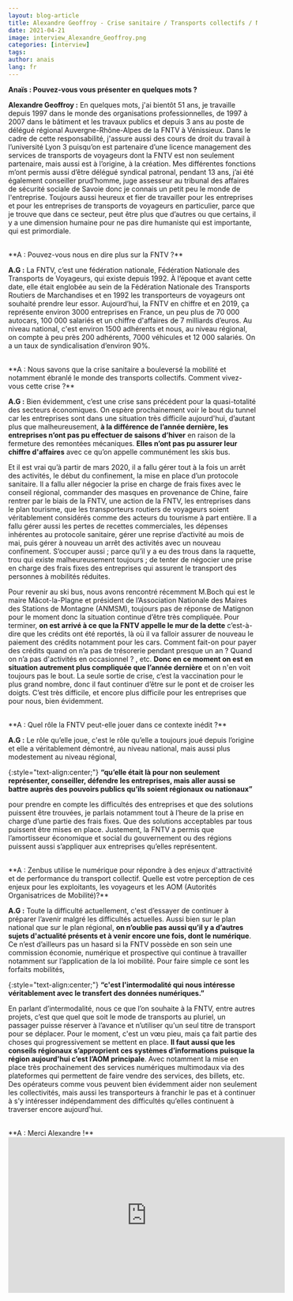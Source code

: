 ```yaml
---
layout: blog-article
title: Alexandre Geoffroy - Crise sanitaire / Transports collectifs / Numérique
date: 2021-04-21
image: interview_Alexandre_Geoffroy.png
categories: [interview]
tags: 
author: anais
lang: fr
---
```


**Anaïs : Pouvez-vous vous présenter en quelques mots&nbsp;?**

**Alexandre Geoffroy :** En quelques mots, j'ai bientôt 51 ans, je travaille depuis 1997 dans le monde des organisations professionnelles, de 1997 à 2007 dans le bâtiment et les travaux publics et depuis 3 ans au poste de délégué régional Auvergne-Rhône-Alpes de la FNTV à Vénissieux. Dans le cadre de cette responsabilité, j'assure aussi des cours de droit du travail à l’université Lyon 3 puisqu’on est partenaire d’une licence management des services de transports de voyageurs dont la FNTV est non seulement partenaire, mais aussi est à l’origine, à la création. Mes différentes fonctions m’ont permis aussi d’être délégué syndical patronal, pendant 13 ans, j’ai été également conseiller prud’homme, juge assesseur au tribunal des affaires de sécurité sociale de Savoie donc je connais un petit peu le monde de l'entreprise. Toujours aussi heureux et fier de travailler pour les entreprises et pour les entreprises de transports de voyageurs en particulier, parce que je trouve que dans ce secteur, peut être plus que d’autres ou que certains, il y a une dimension humaine pour ne pas dire humaniste qui est importante, qui est primordiale. 

<br>
**A : Pouvez-vous nous en dire plus sur la FNTV&nbsp;?**

**A.G :** La FNTV, c’est une fédération nationale, Fédération Nationale des Transports de Voyageurs, qui  existe depuis 1992. À l’époque et avant cette date, elle était englobée au sein de la Fédération Nationale des Transports Routiers de Marchandises et en 1992 les transporteurs de voyageurs ont souhaité prendre leur essor. Aujourd’hui, la FNTV en chiffre et en 2019, ça représente environ 3000 entreprises en France, un peu plus de 70 000 autocars, 100 000 salariés et un chiffre d'affaires de 7 milliards d’euros. Au niveau national, c'est environ 1500 adhérents et nous, au niveau régional, on compte à peu près 200 adhérents, 7000 véhicules et 12 000 salariés. On a un taux de syndicalisation d’environ 90%.

<br>
**A : Nous savons que la crise sanitaire a bouleversé la mobilité et notamment ébranlé le monde des transports collectifs. Comment vivez-vous cette crise&nbsp;?**

**A.G :** Bien évidemment, c’est une crise sans précédent pour la quasi-totalité des secteurs économiques. On espère prochainement voir le bout du tunnel car les entreprises sont dans une situation très difficile aujourd'hui, d’autant plus que malheureusement, **à la différence de l’année dernière, les entreprises n’ont pas pu effectuer de saisons d’hiver** en raison de la fermeture des remontées mécaniques. **Elles n’ont pas pu assurer leur chiffre d'affaires** avec ce qu’on appelle communément les skis bus. 

Et il est vrai qu’à partir de mars 2020, il a fallu gérer tout à la fois un arrêt des activités, le début du confinement, la mise en place d’un protocole sanitaire. Il a fallu aller négocier la prise en charge de frais fixes avec le conseil régional, commander des masques en provenance de Chine, faire rentrer par le biais de la FNTV, une action de la FNTV, les entreprises dans le plan tourisme, que les transporteurs routiers de voyageurs soient véritablement considérés comme des acteurs du tourisme à part entière. Il a fallu gérer aussi les pertes de recettes commerciales, les dépenses inhérentes au protocole sanitaire, gérer une reprise d’activité au mois de mai, puis gérer à nouveau un arrêt des activités avec un nouveau confinement. S’occuper aussi ; parce qu’il y a eu des trous dans la raquette, trou qui existe malheureusement toujours ; de tenter de négocier une prise en charge des frais fixes des entreprises qui assurent le transport des personnes à mobilités réduites. 

Pour revenir au ski bus, nous avons rencontré récemment M.Boch qui est le maire Mâcot-la-Plagne et  président de l’Association Nationale des Maires des Stations de Montagne (ANMSM), toujours pas de réponse de Matignon pour le moment donc la situation continue d’être très compliquée. Pour terminer, **on est arrivé à ce que la FNTV appelle le mur de la dette** c’est-à-dire que les crédits ont été reportés, là où il va falloir assurer de nouveau le paiement des crédits notamment pour les cars. Comment fait-on pour payer des crédits quand on n’a pas de trésorerie pendant presque un an&nbsp;? Quand on n’a pas d'activités en occasionnel&nbsp;? , etc. **Donc en ce moment on est en situation autrement plus compliquée que l’année dernière** et on n'en voit toujours pas le bout. La seule sortie de crise, c’est la vaccination pour le plus grand nombre, donc il faut continuer d’être sur le pont et de croiser les doigts. C’est très difficile, et encore plus difficile pour les entreprises que pour nous, bien évidemment.

<br>
**A : Quel rôle la FNTV peut-elle jouer dans ce contexte inédit&nbsp;?**

**A.G :** Le rôle qu’elle joue, c'est le rôle qu’elle a toujours joué depuis l’origine et elle a véritablement démontré, au niveau national, mais aussi plus modestement au niveau régional, 

{:style="text-align:center;"}
**“qu’elle était là pour non seulement représenter, conseiller, défendre les entreprises, mais aller aussi se battre auprès des pouvoirs publics qu’ils soient régionaux ou nationaux”**

pour prendre en compte les difficultés des entreprises et que des solutions puissent être trouvées, je parlais notamment tout à l’heure de la prise en charge d’une partie des frais fixes. Que des solutions acceptables par tous puissent être mises en place.  Justement, la FNTV a permis que l’amortisseur économique et social du gouvernement ou des régions puissent aussi s’appliquer aux entreprises qu’elles représentent.

<br>
**A : Zenbus utilise le numérique pour répondre à des enjeux d'attractivité et de performance du transport collectif. Quelle est votre perception de ces enjeux pour les exploitants, les voyageurs et les AOM (Autorités Organisatrices de Mobilité)?**

**A.G :** Toute la difficulté actuellement, c'est d’essayer de continuer à préparer l’avenir malgré les difficultés actuelles. Aussi bien sur le plan national que sur le plan régional, **on n’oublie pas aussi qu’il y a d’autres sujets d'actualité présents et à venir encore une fois, dont le numérique**. Ce n’est d’ailleurs pas un hasard si la FNTV possède en son sein une commission économie, numérique et prospective qui continue à travailler notamment sur l’application de la loi mobilité. Pour faire simple ce sont les forfaits mobilités, 

{:style="text-align:center;"}
**“c'est l'intermodalité qui nous intéresse véritablement avec le transfert des données numériques.”**

En parlant d’intermodalité, nous ce que l’on souhaite à la FNTV, entre autres projets, c’est que quel que soit le mode de transports au pluriel, un passager puisse réserver à l’avance et n’utiliser qu'un seul titre de transport pour se déplacer. Pour le moment, c'est un vœu pieu, mais ça fait partie des choses qui progressivement se mettent en place. **Il faut aussi que les conseils régionaux s’approprient ces systèmes d’informations puisque la région aujourd'hui c’est l’AOM principale**. Avec notamment la mise en place très prochainement des services numériques multimodaux via des plateformes qui permettent de faire vendre des services, des billets, etc. Des opérateurs comme vous peuvent bien évidemment aider non seulement les collectivités, mais aussi les transporteurs à franchir le pas et à continuer à s’y intéresser indépendamment des difficultés qu’elles continuent à traverser encore aujourd'hui. 

<br>
**A : Merci Alexandre&nbsp;!**
<br>
<iframe style="margin: 0 auto; display:block;" width="560" height="315" src="https://youtube.com/embed/j5xOy-KfzAU" frameborder="0" allow="autoplay; encrypted-media" allowfullscreen></iframe>